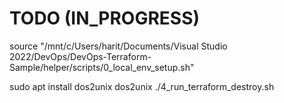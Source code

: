 # TODO (IN_PROGRESS)

source "/mnt/c/Users/harit/Documents/Visual Studio 2022/DevOps/DevOps-Terraform-Sample/helper/scripts/0_local_env_setup.sh"

sudo apt install dos2unix
dos2unix ./4_run_terraform_destroy.sh
